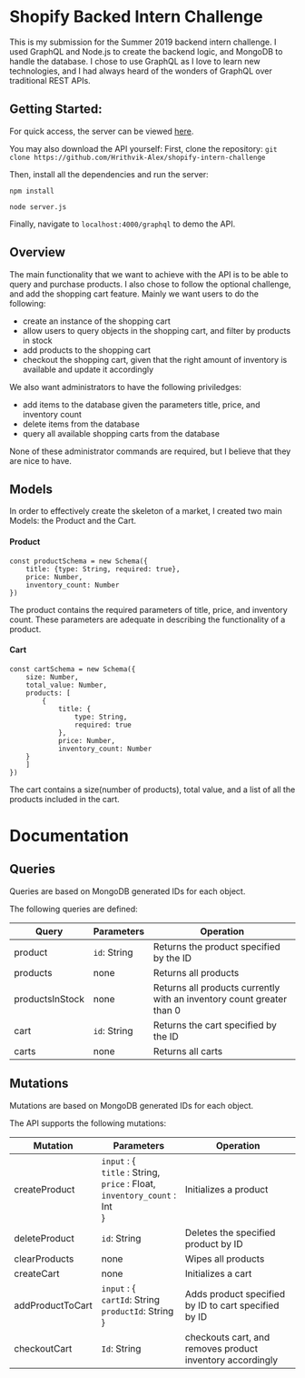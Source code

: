 # Shopify Backed Intern Challenge

This is my submission for the Summer 2019 backend intern challenge. I used GraphQL and Node.js to create the backend logic, and MongoDB to handle the database. I chose to use GraphQL as I love to learn new technologies, and I had always heard of the wonders of GraphQL over traditional REST APIs. 

## Getting Started:
For quick access, the server can be viewed [here](https://secret-everglades-34416.herokuapp.com/graphql).

You may also download the API yourself:
First, clone the repository:
`git clone https://github.com/Hrithvik-Alex/shopify-intern-challenge`  

Then, install all the dependencies and run the server:

`npm install` 

`node server.js`

Finally, navigate to `localhost:4000/graphql` to demo the API.

## Overview

The main functionality that we want to achieve with the API is to be able to query and purchase products. I also chose to follow the optional challenge, and add the shopping cart feature. Mainly we want users to do the following:

- create an instance of the shopping cart
- allow users to query objects in the shopping cart, and filter by products in stock
- add products to the shopping cart
- checkout the shopping cart, given that the right amount of inventory is available and update it accordingly

We also want administrators to have the following priviledges:
- add items to the database given the parameters title, price, and inventory count
- delete items from the database
- query all available shopping carts from the database

None of these administrator commands are required, but I believe that they are nice to have.

## Models

In order to effectively create the skeleton of a market, I created two main Models: the Product and the Cart. 

#### Product
```
const productSchema = new Schema({
    title: {type: String, required: true},
    price: Number,
    inventory_count: Number
}) 
```
The product contains the required parameters of title, price, and inventory count. These parameters are adequate in describing the functionality of a product.
#### Cart

```
const cartSchema = new Schema({
    size: Number,
    total_value: Number,
    products: [
        { 
            title: {
                type: String,
                required: true
            },
            price: Number,
            inventory_count: Number  
    }
    ]
}) 
```

The cart contains a size(number of products), total value, and a list of all the products included in the cart.


# Documentation

## Queries

Queries are based on MongoDB generated IDs for each object.

The following queries are defined:

| Query         | Parameters                                                                                   | Operation         |
|---------------|----------------------------------------------------------------------------------------------|-------------------|
| product | `id`: String  | Returns the product specified by the ID  |
| products | none  | Returns all products |
| productsInStock | none  | Returns all products currently with an inventory count greater than 0 |
| cart |`id`: String | Returns the cart specified by the ID |
| carts | none | Returns all carts |
## Mutations

Mutations are based on MongoDB generated IDs for each object.


The API supports the following mutations:

| Mutation      | Parameters                                                                                   | Operation         |
|---------------|----------------------------------------------------------------------------------------------|-------------------|
| createProduct | `input` : {<br > `title` : String,<br > `price` : Float,<br > `inventory_count` : Int<br > } | Initializes a product |
| deleteProduct | `id`: String | Deletes the specified product by ID|
| clearProducts | none | Wipes all products |
| createCart | none | Initializes a cart |
| addProductToCart | `input` : {<br >`cartId`: String <br>  `productId`: String<br>} | Adds product specified by ID to cart specified by ID |
| checkoutCart | `Id`: String | checkouts cart, and removes product inventory accordingly |

